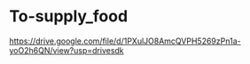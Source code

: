 # To-supply_food
https://drive.google.com/file/d/1PXulJO8AmcQVPH5269zPn1a-yoO2h6QN/view?usp=drivesdk
